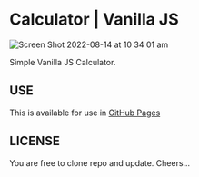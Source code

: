 # Calculator | Vanilla JS

![Screen Shot 2022-08-14 at 10 34 01 am](https://user-images.githubusercontent.com/40292574/184517778-98cebcad-440c-49ea-83ce-28fdb10f21f0.png)

Simple Vanilla JS Calculator. 

## USE

This is available for use in [GitHub Pages](https://odunet.github.io/Entry_ccHUB/)

## LICENSE

You are free to clone repo and update. Cheers...
